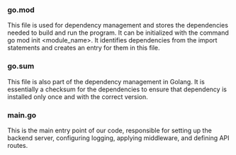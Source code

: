 ### go.mod
This file is used for dependency management and stores the dependencies needed to build and run the program. It can be initialized with the command go mod init <module_name>. It identifies dependencies from the import statements and creates an entry for them in this file.

### go.sum
This file is also part of the dependency management in Golang. It is essentially a checksum for the dependencies to ensure that dependency is installed only once and with the correct version.

### main.go
This is the main entry point of our code, responsible for setting up the backend server, configuring logging, applying middleware, and defining API routes.

